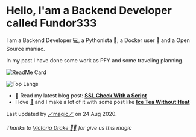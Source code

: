 
# Hello, I'am a Backend Developer called Fundor333

I am a Backend Developer 💻, a Pythonista 🐍, a Docker user 🐋 and a Open Source maniac.

In my past I have done some work as PFY and some traveling planning.

![ReadMe Card](https://github-readme-stats.vercel.app/api?username=fundor333&show_icons=true&theme=nord&count_private=true)


![Top Langs](https://github-readme-stats.vercel.app/api/top-langs/?username=fundor333&layout=compact&theme=nord&count_private=true)
- 📰 Read my latest blog post: **[SSL Check With a Script](https://fundor333.com/post/2020/ssl-check-with-a-script/)**
- I love [🍵](https://digitaltearoom.com/) and I make a lot of it with some post like **[Ice Tea Without Heat](https://digitaltearoom.com/post/2020/ice-tea-without-heat/)**

Last updated by [🪄magic🪄](https://victoria.dev/blog/go-automate-your-github-profile-readme/) on 24 Aug 2020.

*Thanks to [Victoria Drake 🧙‍♀️](https://victoria.dev/blog/go-automate-your-github-profile-readme/) for give us this magic*
